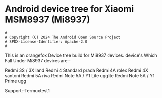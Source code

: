 # Android device tree for Xiaomi MSM8937 (Mi8937)

```
#
# Copyright (C) 2024 The Android Open Source Project
# SPDX-License-Identifier: Apache-2.0
#
```
This is an orangefox Device tree build for Mi8937 devices.
device's Which Fall Under Mi8937 devices are:-


Redmi 3S / 3X land
Redmi 4 Standard prada
Redmi 4A rolex
Redmi 4X santoni
Redmi 5A riva
Redmi Note 5A / Y1 Lite ugglite
Redmi Note 5A / Y1 Prime ugg

Support:-Termuxtest1
